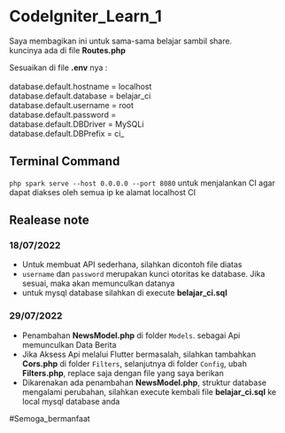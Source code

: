 # CodeIgniter_Learn_1

Saya membagikan ini untuk sama-sama belajar sambil share. <br>
kuncinya ada di file <b>Routes.php</b>

Sesuaikan di file <b>.env</b> nya : <br> <br>
database.default.hostname = localhost <br>
database.default.database = belajar_ci <br>
database.default.username = root <br>
database.default.password =  <br>
database.default.DBDriver = MySQLi <br>
database.default.DBPrefix = ci_ <br>

## Terminal Command

`php spark serve --host 0.0.0.0 --port 8080` untuk menjalankan CI agar dapat diakses oleh semua ip ke alamat localhost CI

## Realease note

### 18/07/2022
- Untuk membuat API sederhana, silahkan dicontoh file diatas
- `username` dan `password` merupakan kunci otoritas ke database. Jika sesuai, maka akan memunculkan datanya
- untuk mysql database silahkan di execute <b>belajar_ci.sql</b>

### 29/07/2022
- Penambahan <b>NewsModel.php</b> di folder `Models`. sebagai Api memunculkan Data Berita
- Jika Aksess Api melalui Flutter bermasalah, silahkan tambahkan <b>Cors.php</b> di folder `Filters`, selanjutnya di folder `Config`, ubah <b>Filters.php</b>, replace saja dengan file yang saya berikan
- Dikarenakan ada penambahan <b>NewsModel.php</b>, struktur database mengalami perubahan, silahkan execute kembali file <b>belajar_ci.sql</b> ke local mysql database anda

#Semoga_bermanfaat

